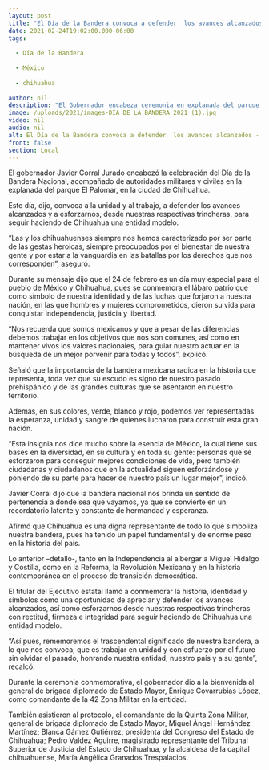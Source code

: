 ```yaml
---
layout: post
title: "El Día de la Bandera convoca a defender  los avances alcanzados -  Javier Corral"
date: 2021-02-24T19:02:00.000-06:00
tags:
  
  - Día de la Bandera
  
  - México
  
  - chihuahua
  
author: nil
description: "El Gobernador encabeza ceremonia en explanada del parque El Palomar acompañado de autoridades militares y civiles"
image: /uploads/2021/images-DÍA_DE_LA_BANDERA_2021_(1).jpg
video: nil
audio: nil
alt: El Día de la Bandera convoca a defender  los avances alcanzados -  Javier Corral
front: false
section: Local
---
```


El gobernador Javier Corral Jurado encabezó la celebración del Día de la Bandera Nacional, acompañado de autoridades militares y civiles en la explanada del parque El Palomar, en la ciudad de Chihuahua.

Este día, dijo, convoca a la unidad y al trabajo, a defender los avances alcanzados y a esforzarnos, desde nuestras respectivas trincheras, para seguir haciendo de Chihuahua una entidad modelo.

“Las y los chihuahuenses siempre nos hemos caracterizado por ser parte de las gestas heroicas, siempre preocupados por el bienestar de nuestra gente y por estar a la vanguardia en las batallas por los derechos que nos corresponden”, aseguró.

Durante su mensaje dijo que el 24 de febrero es un día muy especial para el pueblo de México y Chihuahua, pues se conmemora el lábaro patrio que como símbolo de nuestra identidad y de las luchas que forjaron a nuestra nación, en las que hombres y mujeres comprometidos, dieron su vida para conquistar independencia, justicia y libertad.

“Nos recuerda que somos mexicanos y que a pesar de las diferencias debemos trabajar en los objetivos que nos son comunes, así como en mantener vivos los valores nacionales, para guiar nuestro actuar en la búsqueda de un mejor porvenir para todas y todos”, explicó.

Señaló que la importancia de la bandera mexicana radica en la historia que representa, toda vez que su escudo es signo de nuestro pasado prehispánico y de las grandes culturas que se asentaron en nuestro territorio.

Además, en sus colores, verde, blanco y rojo, podemos ver representadas la esperanza, unidad y sangre de quienes lucharon para construir esta gran nación.

“Esta insignia nos dice mucho sobre la esencia de México, la cual tiene sus bases en la diversidad, en su cultura y en toda su gente: personas que se esforzaron para conseguir mejores condiciones de vida, pero también ciudadanas y ciudadanos que en la actualidad siguen esforzándose y poniendo de su parte para hacer de nuestro país un lugar mejor”, indicó.

Javier Corral dijo que la bandera nacional nos brinda un sentido de pertenencia a donde sea que vayamos, ya que se convierte en un recordatorio latente y constante de hermandad y esperanza.

Afirmó que Chihuahua es una digna representante de todo lo que simboliza nuestra bandera, pues ha tenido un papel fundamental y de enorme peso en la historia del país.

Lo anterior –detalló-, tanto en la Independencia al albergar a Miguel Hidalgo y Costilla, como en la Reforma, la Revolución Mexicana y en la historia contemporánea en el proceso de transición democrática.

El titular del Ejecutivo estatal llamó a conmemorar la historia, identidad y símbolos como una oportunidad de apreciar y defender los avances alcanzados, así como esforzarnos desde nuestras respectivas trincheras con rectitud, firmeza e integridad para seguir haciendo de Chihuahua una entidad modelo.

“Así pues, rememoremos el trascendental significado de nuestra bandera, a lo que nos convoca, que es trabajar en unidad y con esfuerzo por el futuro sin olvidar el pasado, honrando nuestra entidad, nuestro país y a su gente”, recalcó.

Durante la ceremonia conmemorativa, el gobernador dio a la bienvenida al general de brigada diplomado de Estado Mayor, Enrique Covarrubias López, como comandante de la 42 Zona Militar en la entidad.

También asistieron al protocolo, el comandante de la Quinta Zona Militar, general de brigada diplomado de Estado Mayor, Miguel Ángel Hernández Martínez; Blanca Gámez Gutiérrez, presidenta del Congreso del Estado de Chihuahua; Pedro Valdez Aguirre, magistrado representante del Tribunal Superior de Justicia del Estado de Chihuahua, y la alcaldesa de la capital chihuahuense, María Angélica Granados Trespalacios.